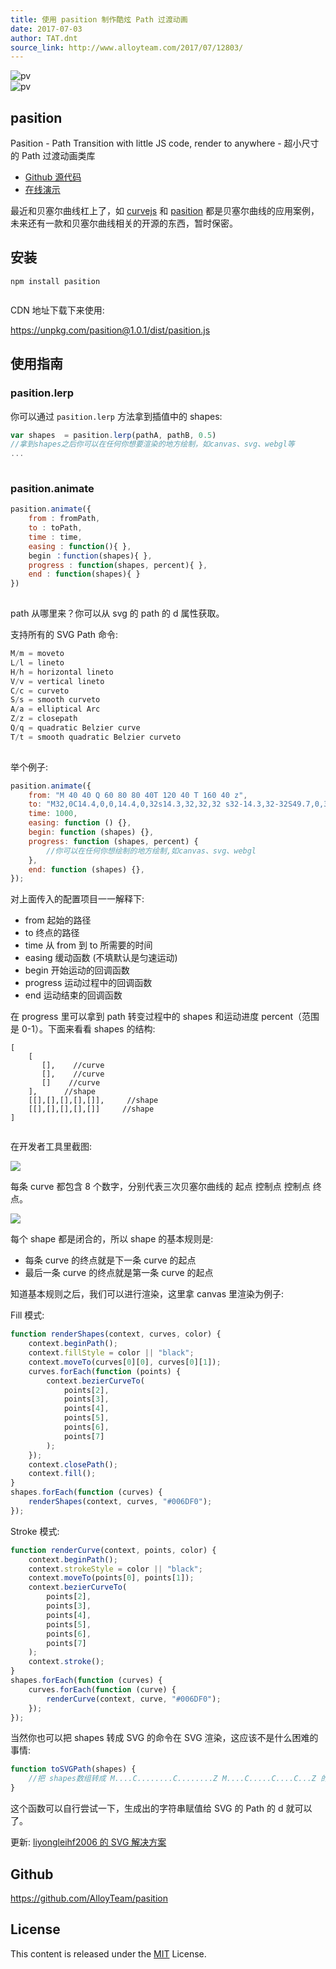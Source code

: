 ```yaml
---
title: 使用 pasition 制作酷炫 Path 过渡动画
date: 2017-07-03
author: TAT.dnt
source_link: http://www.alloyteam.com/2017/07/12803/
---
```


![pv](http://www.alloyteam.com/wp-content/uploads/2017/07/105416-20170620094820476-131210795.gif)  
![pv](http://www.alloyteam.com/wp-content/uploads/2017/07/105416-20170620094817554-48316107.gif)

## pasition

Pasition - Path Transition with little JS code, render to anywhere - 超小尺寸的 Path 过渡动画类库

-   [Github 源代码](https://github.com/AlloyTeam/pasition)
-   [在线演示](https://alloyteam.github.io/pasition/)

最近和贝塞尔曲线杠上了，如 [curvejs](https://github.com/AlloyTeam/curvejs) 和 [pasition](https://github.com/AlloyTeam/pasition) 都是贝塞尔曲线的应用案例，未来还有一款和贝塞尔曲线相关的开源的东西，暂时保密。

## 安装

    npm install pasition
     

CDN 地址下载下来使用:

<https://unpkg.com/pasition@1.0.1/dist/pasition.js>

## 使用指南

### pasition.lerp

你可以通过 `pasition.lerp` 方法拿到插值中的 shapes:

```javascript
var shapes  = pasition.lerp(pathA, pathB, 0.5)
//拿到shapes之后你可以在任何你想要渲染的地方绘制，如canvas、svg、webgl等
...
 
```

### pasition.animate

```javascript
pasition.animate({
    from : fromPath,
    to : toPath,
    time : time,
    easing : function(){ },
    begin ：function(shapes){ },
    progress : function(shapes, percent){ },
    end : function(shapes){ }
})
 
```

path 从哪里来？你可以从 svg 的 path 的 d 属性获取。

支持所有的 SVG Path 命令:

```python
M/m = moveto
L/l = lineto
H/h = horizontal lineto
V/v = vertical lineto
C/c = curveto
S/s = smooth curveto
A/a = elliptical Arc
Z/z = closepath
Q/q = quadratic Belzier curve
T/t = smooth quadratic Belzier curveto
 
```

举个例子:

```javascript
pasition.animate({
    from: "M 40 40 Q 60 80 80 40T 120 40 T 160 40 z",
    to: "M32,0C14.4,0,0,14.4,0,32s14.3,32,32,32 s32-14.3,32-32S49.7,0,32,0z",
    time: 1000,
    easing: function () {},
    begin: function (shapes) {},
    progress: function (shapes, percent) {
        //你可以在任何你想绘制的地方绘制,如canvas、svg、webgl
    },
    end: function (shapes) {},
});
```

对上面传入的配置项目一一解释下:

-   from 起始的路径
-   to 终点的路径
-   time 从 from 到 to 所需要的时间
-   easing 缓动函数 (不填默认是匀速运动)
-   begin 开始运动的回调函数
-   progress 运动过程中的回调函数
-   end 运动结束的回调函数

在 progress 里可以拿到 path 转变过程中的 shapes 和运动进度 percent（范围是 0-1）。下面来看看 shapes 的结构:

    [
        [
           [],    //curve
           [],    //curve
           []    //curve   
        ],      //shape      
        [[],[],[],[],[]],     //shape      
        [[],[],[],[],[]]     //shape    
    ]
     

在开发者工具里截图:

![](http://images2015.cnblogs.com/blog/105416/201706/105416-20170620102737116-105264871.jpg)

每条 curve 都包含 8 个数字，分别代表三次贝塞尔曲线的 起点 控制点 控制点 终点。

![](http://images2015.cnblogs.com/blog/105416/201704/105416-20170421100408884-843332110.png)

每个 shape 都是闭合的，所以 shape 的基本规则是:

-   每条 curve 的终点就是下一条 curve 的起点
-   最后一条 curve 的终点就是第一条 curve 的起点

知道基本规则之后，我们可以进行渲染，这里拿 canvas 里渲染为例子:

Fill 模式:

```javascript
function renderShapes(context, curves, color) {
    context.beginPath();
    context.fillStyle = color || "black";
    context.moveTo(curves[0][0], curves[0][1]);
    curves.forEach(function (points) {
        context.bezierCurveTo(
            points[2],
            points[3],
            points[4],
            points[5],
            points[6],
            points[7]
        );
    });
    context.closePath();
    context.fill();
}
shapes.forEach(function (curves) {
    renderShapes(context, curves, "#006DF0");
});
```

Stroke 模式:

```javascript
function renderCurve(context, points, color) {
    context.beginPath();
    context.strokeStyle = color || "black";
    context.moveTo(points[0], points[1]);
    context.bezierCurveTo(
        points[2],
        points[3],
        points[4],
        points[5],
        points[6],
        points[7]
    );
    context.stroke();
}
shapes.forEach(function (curves) {
    curves.forEach(function (curve) {
        renderCurve(context, curve, "#006DF0");
    });
});
```

当然你也可以把 shapes 转成 SVG 的命令在 SVG 渲染，这应该不是什么困难的事情:

```javascript
function toSVGPath(shapes) {
    //把 shapes数组转成 M....C........C........Z M....C.....C....C...Z 的字符串。
}
```

这个函数可以自行尝试一下，生成出的字符串赋值给 SVG 的 Path 的 d 就可以了。

更新: [liyongleihf2006 的 SVG 解决方案](https://github.com/AlloyTeam/pasition/blob/master/docs/svg.md)

## Github

<https://github.com/AlloyTeam/pasition>

## License

This content is released under the [MIT](http://opensource.org/licenses/MIT) License.
